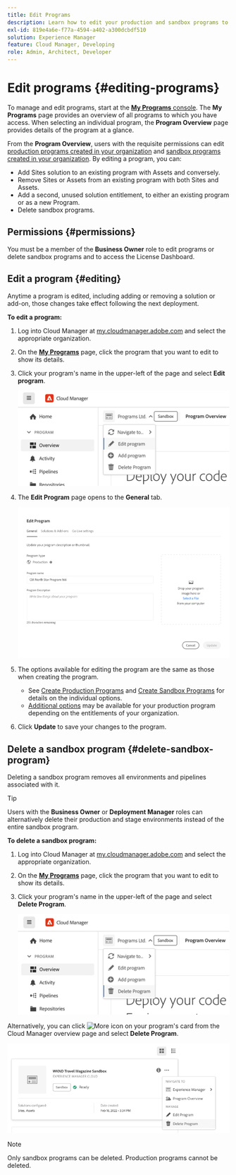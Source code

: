 ```yaml
---
title: Edit Programs
description: Learn how to edit your production and sandbox programs to adjust their options after you have created them.
exl-id: 819e4a6e-f77a-4594-a402-a300dcbdf510
solution: Experience Manager
feature: Cloud Manager, Developing
role: Admin, Architect, Developer
---
```


# Edit programs {#editing-programs}

To manage and edit programs, start at the [**My Programs** console](/help/implementing/cloud-manager/navigation.md). The **My Programs** page provides an overview of all programs to which you have access. When selecting an individual program, the **Program Overview** page provides details of the program at a glance. 

From the **Program Overview**, users with the requisite permissions can edit [production programs created in your organization](creating-production-programs.md) and [sandbox programs created in your organization](creating-sandbox-programs.md). By editing a program, you can:

* Add Sites solution to an existing program with Assets and conversely.
* Remove Sites or Assets from an existing program with both Sites and Assets.
* Add a second, unused solution entitlement, to either an existing program or as a new Program.
* Delete sandbox programs.

## Permissions {#permissions}

You must be a member of the **Business Owner** role to edit programs or delete sandbox programs and to access the License Dashboard.

## Edit a program {#editing}

Anytime a program is edited, including adding or removing a solution or add-on, those changes take effect following the next deployment.

**To edit a program:**

1. Log into Cloud Manager at [my.cloudmanager.adobe.com](https://my.cloudmanager.adobe.com/) and select the appropriate organization.

1. On the **[My Programs](#my-programs)** page, click the program that you want to edit to show its details.

1. Click your program's name in the upper-left of the page and select **Edit program**.

   ![Edit program option](assets/edit-program-overview.png)

1. The **Edit Program** page opens to the **General** tab.

   ![General tab](assets/edit-program-prod1.png)

1. The options available for editing the program are the same as those when creating the program.
   * See [Create Production Programs](/help/implementing/cloud-manager/getting-access-to-aem-in-cloud/creating-production-programs.md) and [Create Sandbox Programs](/help/implementing/cloud-manager/getting-access-to-aem-in-cloud/creating-sandbox-programs.md) for details on the individual options. 
   * [Additional options](/help/implementing/cloud-manager/getting-access-to-aem-in-cloud/creating-production-programs.md#options) may be available for your production program depending on the entitlements of your organization.

1. Click **Update** to save your changes to the program.

## Delete a sandbox program {#delete-sandbox-program}

Deleting a sandbox program removes all environments and pipelines associated with it.

>[!TIP]
>
>Users with the **Business Owner** or **Deployment Manager** roles can alternatively delete their production and stage environments instead of the entire sandbox program. 

**To delete a sandbox program:**

1. Log into Cloud Manager at [my.cloudmanager.adobe.com](https://my.cloudmanager.adobe.com/) and select the appropriate organization.

1. On the **[My Programs](#my-programs)** page, click the program that you want to edit to show its details.

1. Click your program's name in the upper-left of the page and select **Delete Program**.

   ![Delete program option](assets/delete-sandbox1.png)

Alternatively, you can click ![More icon](https://spectrum.adobe.com/static/icons/workflow_18/Smock_More_18_N.svg) on your program's card from the Cloud Manager overview page and select **Delete Program**.

![Delete sandbox from program card](assets/delete-sandbox2.png)

>[!NOTE]
>
>Only sandbox programs can be deleted. Production programs cannot be deleted.
